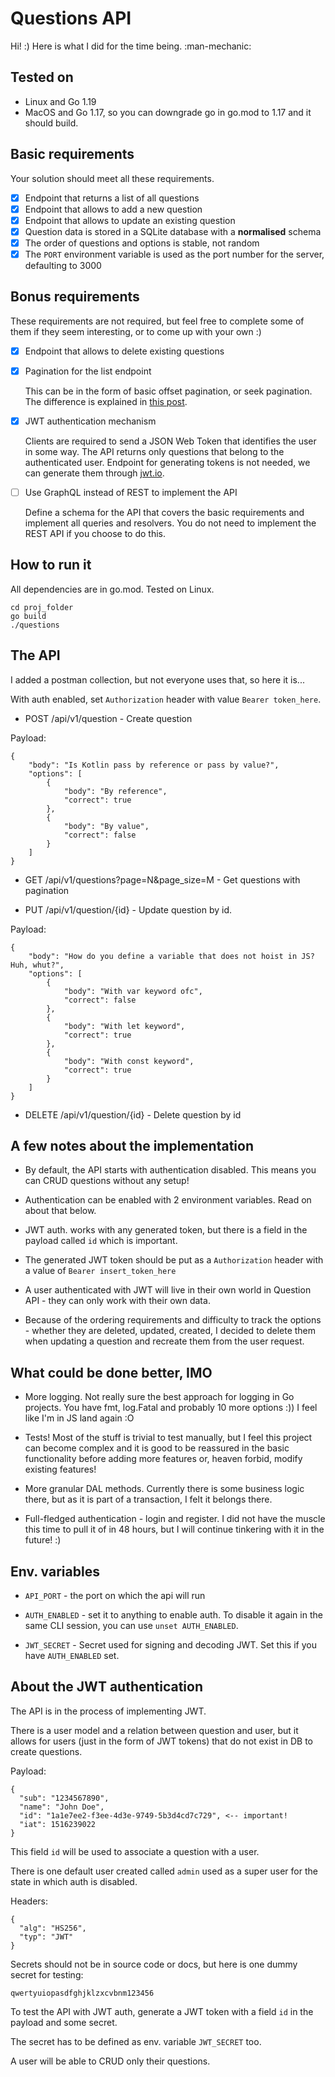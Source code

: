 # Questions API

Hi! :)
Here is what I did for the time being. :man-mechanic:

## Tested on

- Linux and Go 1.19
- MacOS and Go 1.17, so you can downgrade go in go.mod to 1.17 and it should build.

## Basic requirements

Your solution should meet all these requirements.

- [x] Endpoint that returns a list of all questions
- [x] Endpoint that allows to add a new question
- [x] Endpoint that allows to update an existing question
- [x] Question data is stored in a SQLite database with a **normalised** schema
- [x] The order of questions and options is stable, not random
- [x] The `PORT` environment variable is used as the port number for the server, defaulting to 3000

## Bonus requirements

These requirements are not required, but feel free to complete some of them if they seem interesting, or to come up with your own :)

- [x] Endpoint that allows to delete existing questions
- [x] Pagination for the list endpoint

  This can be in the form of basic offset pagination, or seek pagination. The difference is explained in [this post](https://web.archive.org/web/20210205081113/https://taylorbrazelton.com/posts/2019/03/offset-vs-seek-pagination/).

- [x] JWT authentication mechanism
  
  Clients are required to send a JSON Web Token that identifies the user in some way. The API returns only questions that belong to the authenticated user. Endpoint for generating tokens is not needed, we can generate them through [jwt.io](https://jwt.io/).

- [ ] Use GraphQL instead of REST to implement the API

  Define a schema for the API that covers the basic requirements and implement all queries and resolvers. You do not need to implement the REST API if you choose to do this.

## How to run it

All dependencies are in go.mod. Tested on Linux.

```
cd proj_folder
go build
./questions
```

## The API

I added a postman collection, but not everyone uses that, so here it is...

With auth enabled, set `Authorization` header with value `Bearer token_here`.

- POST /api/v1/question - Create question

Payload:

```
{
    "body": "Is Kotlin pass by reference or pass by value?",
    "options": [
        {
            "body": "By reference",
            "correct": true
        },
        {
            "body": "By value",
            "correct": false
        }
    ]
}
```

- GET /api/v1/questions?page=N&page_size=M - Get questions with pagination

- PUT /api/v1/question/{id} - Update question by id.

Payload:

```
{
    "body": "How do you define a variable that does not hoist in JS? Huh, whut?",
    "options": [
        {
            "body": "With var keyword ofc",
            "correct": false
        },
        {
            "body": "With let keyword",
            "correct": true
        },
        {
            "body": "With const keyword",
            "correct": true
        }
    ]
}
```

- DELETE /api/v1/question/{id} - Delete question by id


## A few notes about the implementation

- By default, the API starts with authentication disabled. This means you can CRUD questions without any setup!

- Authentication can be enabled with 2 environment variables. Read on about that below.

- JWT auth. works with any generated token, but there is a field in the payload called `id` which is important.

- The generated JWT token should be put as a `Authorization` header with a value of `Bearer insert_token_here`

- A user authenticated with JWT will live in their own world in Question API - they can only work with their own data.

- Because of the ordering requirements and difficulty to track the options - whether they are deleted, updated, created, I decided to delete them when updating a question and recreate them from the user request.

## What could be done better, IMO

- More logging. Not really sure the best approach for logging in Go projects. You have fmt, log.Fatal and probably 10 more options :)) I feel like I'm in JS land again :O

- Tests! Most of the stuff is trivial to test manually, but I feel this project can become complex and it is good to be reassured in the basic functionality before adding more features or, heaven forbid, modify existing features!

- More granular DAL methods. Currently there is some business logic there, but as it is part of a transaction, I felt it belongs there.

- Full-fledged authentication - login and register. I did not have the muscle this time to pull it of in 48 hours, but I will continue tinkering with it in the future! :)

## Env. variables

- `API_PORT` - the port on which the api will run

- `AUTH_ENABLED` - set it to anything to enable auth. To disable it again in the same CLI session, you can use `unset AUTH_ENABLED`.

- `JWT_SECRET` - Secret used for signing and decoding JWT. Set this if you have `AUTH_ENABLED` set.

## About the JWT authentication

The API is in the process of implementing JWT.

There is a user model and a relation between question and user, but it allows for users (just in the form of JWT tokens) that do not exist in DB to create questions.

Payload:
```
{
  "sub": "1234567890",
  "name": "John Doe",
  "id": "1a1e7ee2-f3ee-4d3e-9749-5b3d4cd7c729", <-- important!
  "iat": 1516239022
}
```

This field `id` will be used to associate a question with a user.

There is one default user created called `admin` used as a super user for the state in which auth is disabled.

Headers:
```
{
  "alg": "HS256",
  "typ": "JWT"
}
```

Secrets should not be in source code or docs, but here is one dummy secret for testing:

`qwertyuiopasdfghjklzxcvbnm123456`

To test the API with JWT auth, generate a JWT token with a field `id` in the payload and some secret.

The secret has to be defined as env. variable `JWT_SECRET` too.

A user will be able to CRUD only their questions.


